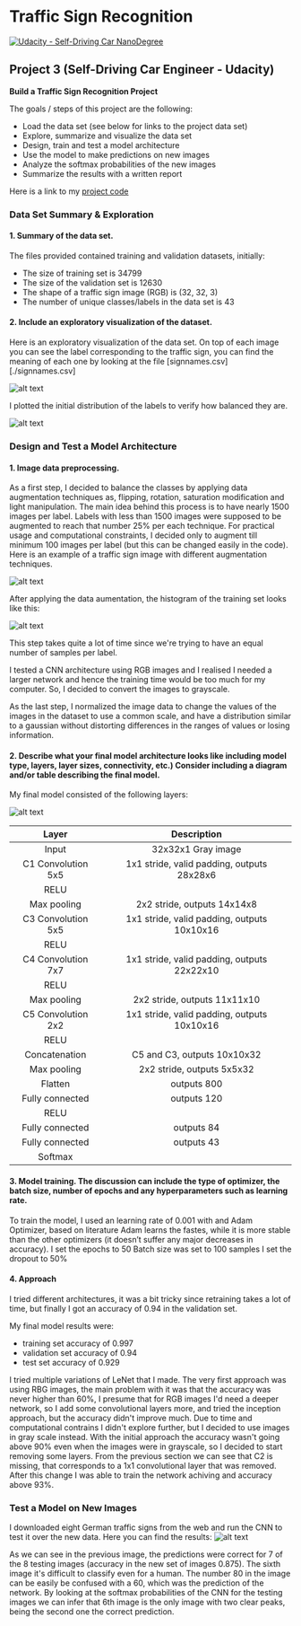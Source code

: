 
# Traffic Sign Recognition
[![Udacity - Self-Driving Car NanoDegree](https://s3.amazonaws.com/udacity-sdc/github/shield-carnd.svg)](http://www.udacity.com/drive)


## Project 3 (Self-Driving Car Engineer - Udacity)




**Build a Traffic Sign Recognition Project**

The goals / steps of this project are the following:
* Load the data set (see below for links to the project data set)
* Explore, summarize and visualize the data set
* Design, train and test a model architecture
* Use the model to make predictions on new images
* Analyze the softmax probabilities of the new images
* Summarize the results with a written report


[//]: # (Image References)

[image1]: ./exploratory.png "Visualization"
[image2]: ./initial_histo.png "Initial Histogram"
[image3]: ./augment.png "Augment"
[image4]: ./final_histo.png "Final Histogram"
[image5]: ./Architecture.png "Architecture"
[image6]: ./prediction.png "Traffic Signs"


Here is a link to my [project code](./Traffic_Sign_Classifier.ipynb)

### Data Set Summary & Exploration

#### 1. Summary of the data set.

The files provided contained training and validation datasets, initially: 

* The size of training set is 34799
* The size of the validation set is 12630
* The shape of a traffic sign image (RGB) is (32, 32, 3) 
* The number of unique classes/labels in the data set is 43

#### 2. Include an exploratory visualization of the dataset.

Here is an exploratory visualization of the data set. On top of each image you can see the label corresponding to the traffic sign, you can find the meaning of each one by looking at the file [signnames.csv][./signnames.csv]

![alt text][image1]

I plotted the initial distribution of the labels to verify how balanced they are. 

![alt text][image2]


### Design and Test a Model Architecture

#### 1.  Image data preprocessing. 

As a first step, I decided to balance the classes by applying data augmentation techniques as, flipping, rotation, saturation modification and light manipulation. The main idea behind this process is to have nearly 1500 images per label. Labels with less than 1500 images were supposed to be augmented to reach that number 25% per each technique. For practical usage and computational constraints, I decided only to augment till minimum 100 images per label (but this can be changed easily in the code).
Here is an example of a traffic sign image with different augmentation techniques.

![alt text][image3]

After applying the data aumentation, the histogram of the training set looks like this: 

![alt text][image4]

This step takes quite a lot of time since we're trying to have an equal number of samples per label.

I tested a CNN architecture using RGB images and I realised I needed a larger network and hence the training time would be too much for my computer. So, I decided to convert the images to grayscale.

As the last step, I normalized the image data to change the values of the images in the dataset to use a common scale, and have a distribution similar to a gaussian without distorting differences in the ranges of values or losing information.

#### 2. Describe what your final model architecture looks like including model type, layers, layer sizes, connectivity, etc.) Consider including a diagram and/or table describing the final model.

My final model consisted of the following layers:

![alt text][image5]

| Layer         		|     Description	        					| 
|:---------------------:|:---------------------------------------------:| 
| Input         		| 32x32x1 Gray image   							| 
| C1 Convolution 5x5     | 1x1 stride, valid padding, outputs 28x28x6 	|
| RELU					|		|
| Max pooling	| 2x2 stride,  outputs 14x14x8 				|
|C3 Convolution 5x5  | 1x1 stride, valid padding, outputs 10x10x16  | 
| RELU |  |
|C4 Convolution 7x7	| 1x1 stride, valid padding, outputs 22x22x10| |
RELU||
|Max pooling | 2x2 stride,  outputs 11x11x10|
| C5  Convolution 2x2   | 1x1 stride, valid padding, outputs 10x10x16   |
|RELU | |
|Concatenation  | C5 and C3, outputs 10x10x32 |
| Max pooling| 2x2 stride,  outputs 5x5x32 	|
|Flatten| outputs 800|
|Fully connected | outputs 120|
|RELU|
|Fully connected| outputs 84 |
| Fully connected | outputs 43        									|
| Softmax				|         								
 


#### 3. Model training. The discussion can include the type of optimizer, the batch size, number of epochs and any hyperparameters such as learning rate.

To train the model, I used an learning rate of 0.001 with and Adam Optimizer, based on literature Adam learns the fastes, while it is more stable than the other optimizers (it doesn’t suffer any major decreases in accuracy).
 I set the epochs to 50 
 Batch size was set to 100 samples
 I set the dropout to 50%


#### 4. Approach

I tried different architectures, it was a bit tricky since retraining takes a lot of time, but finally I got an accuracy of 0.94 in the validation set. 

My final model results were:
* training set accuracy of 0.997
* validation set accuracy of 0.94
* test set accuracy of 0.929

I tried multiple variations of LeNet that I made. The very first approach was using RBG images, the main problem with it was that the accuracy was never higher than 60%, I presume that for RGB images I'd need a deeper network, so I add some convolutional layers more, and tried the inception approach, but the accuracy didn't improve much. Due to time and computational contrains I didn't explore further, but I decided to use images in gray scale instead. With the initial approach the accuracy wasn't going above 90% even when the images were in grayscale, so I decided to start removing some layers. From the previous section we can see that C2 is missing, that corresponds to a 1x1 convolutional layer that was removed. After this change I was able to train the network achiving and accuracy above 93%.  
 

### Test a Model on New Images

I downloaded eight German traffic signs from the web and run the CNN to test it over the new data. 
Here you can find the results:
![alt text][image6] 


As we can see in the previous image, the predictions were correct for 7 of the 8 testing images (accuracy in the new set of images 0.875). The sixth image it's difficult to classify even for a human. The number 80 in the image can be easily be confused with a 60, which was the prediction of the network. By looking at the softmax probabilities of the CNN for the testing images we can infer that 6th image is the only image with two clear peaks, being the second one the correct prediction.  



